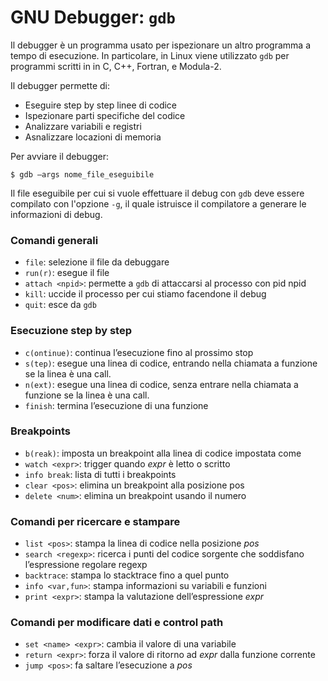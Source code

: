 # GNU Debugger: ``gdb``

Il debugger è un programma usato per ispezionare un altro programma a tempo di esecuzione. In particolare, in Linux viene utilizzato ``gdb`` per programmi scritti in in C, C++, Fortran, e Modula-2.

Il debugger permette di:

- Eseguire step by step linee di codice
- Ispezionare parti specifiche del codice
- Analizzare variabili e registri
- Asnalizzare locazioni di memoria

Per avviare il debugger:

```console
$ gdb —args nome_file_eseguibile
```

Il file eseguibile per cui si vuole effettuare il debug con ``gdb`` deve essere compilato con l'opzione ``-g``, il quale istruisce il compilatore a generare le informazioni di debug.

### Comandi generali

- ``file``: selezione il file da debuggare
- ``run(r)``: esegue il file 
- ``attach <npid>``: permette a ``gdb`` di attaccarsi al processo con pid npid 
- ``kill``: uccide il processo per cui stiamo facendone il debug
- ``quit``: esce da ``gdb``

### Esecuzione step by step

- ``c(ontinue)``: continua l’esecuzione fino al prossimo stop
- ``s(tep)``: esegue una linea di codice, entrando nella chiamata a funzione se la linea è una call.
- ``n(ext)``: esegue una linea di codice, senza entrare nella chiamata a funzione se la linea è una call.
- ``finish``: termina l’esecuzione di una funzione
 
### Breakpoints

- ``b(reak)``: imposta un breakpoint alla linea di codice impostata come  
- ``watch <expr>``: trigger quando *expr* è letto o scritto
- ``info break``: lista di tutti i breakpoints
- ``clear <pos>``: elimina un breakpoint alla posizione pos
- ``delete <num>``: elimina un breakpoint usando il numero
 
### Comandi per ricercare e stampare

- ``list <pos>``: stampa la linea di codice nella posizione *pos*
- ``search <regexp>``: ricerca i punti del codice sorgente che soddisfano l’espressione regolare regexp
- ``backtrace``: stampa lo stacktrace fino a quel punto
- ``info <var,fun>``: stampa informazioni su variabili e funzioni
- ``print <expr>``: stampa la valutazione dell’espressione *expr*

### Comandi per modificare dati e control path

- ``set <name> <expr>``: cambia il valore di una variabile
- ``return <expr>``: forza il valore di ritorno ad *expr* dalla funzione corrente
- ``jump <pos>``: fa saltare l’esecuzione a *pos*
 

